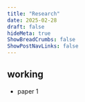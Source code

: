 ```yaml
---
title: "Research"
date: 2025-02-28
draft: false
hideMeta: true
ShowBreadCrumbs: false
ShowPostNavLinks: false
---
```



## working
- paper 1
